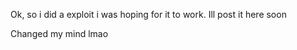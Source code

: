 Ok, so i did a exploit i was hoping for it to work.
Ill post it here soon






Changed my mind lmao

